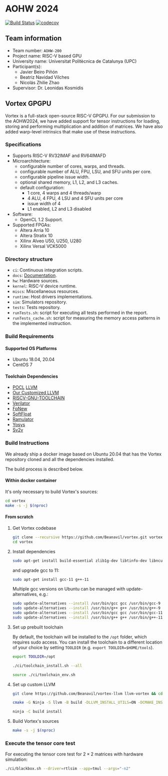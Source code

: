 # AOHW 2024

[![Build Status](https://travis-ci.com/vortexgpgpu/vortex.svg?branch=master)](https://travis-ci.com/vortexgpgpu/vortex)
[![codecov](https://codecov.io/gh/vortexgpgpu/vortex/branch/master/graph/badge.svg)](https://codecov.io/gh/vortexgpgpu/vortex)

## Team information

- Team number: `AOHW-200`
- Project name: RISC-V based GPU
- University name: Universitat Politècnica de Catalunya (UPC)
- Participant(s):
  - Javier Beiro Piñón
  - Beatriz Navidad Vilches
  - Nicolás Zhilie Zhao
- Supervisor: Dr. Leonidas Kosmidis

## Vortex GPGPU

Vortex is a full-stack open-source RISC-V GPGPU. For our submission to the AOHW2024, we have added support for tensor instructions for loading, storing and performing multiplication and addition of matrices. We have also added warp-level intrinsics that make use of these instructions.

### Specifications

- Supports RISC-V RV32IMAF and RV64IMAFD
- Microarchitecture:
  - configurable number of cores, warps, and threads.
  - configurable number of ALU, FPU, LSU, and SFU units per core.
  - configurable pipeline issue width.
  - optional shared memory, L1, L2, and L3 caches.
  - default configuration:
    - 1 core, 4 warps and 4 threads/warp
    - 4 ALU, 4 FPU, 4 LSU and 4 SFU units per core
    - issue width of 4
    - L1 enabled, L2 and L3 disabled
- Software:
  - OpenCL 1.2 Support.
- Supported FPGAs:
  - Altera Arria 10
  - Altera Stratix 10
  - Xilinx Alveo U50, U250, U280
  - Xilinx Versal VCK5000

### Directory structure

- `ci`: Continuous integration scripts.
- `docs`: [Documentation](docs/index.md).
- `hw`: Hardware sources.
- `kernel`: RISC-V device runtime.
- `miscs`: Miscellaneous resources.
- `runtime`: Host drivers implementations.
- `sim`: Simulators repository.
- `tests`: Tests repository.
- `runTests.sh`: script for executing all tests performed in the report.
- `runTests_cache.sh`: script for measuring the memory access patterns in the implemented instruction.

### Build Requirements

#### Supported OS Platforms

- Ubuntu 18.04, 20.04
- CentOS 7

#### Toolchain Dependencies

- [POCL](http://portablecl.org/)
  [LLVM](https://llvm.org/)
- [Our Customized LLVM](https://github.com/Beanavil/vortex-llvm)
- [RISCV-GNU-TOOLCHAIN](https://github.com/riscv-collab/riscv-gnu-toolchain)
- [Verilator](https://www.veripool.org/verilator)
- [FpNew](https://github.com/pulp-platform/fpnew.git)
- [SoftFloat](https://github.com/ucb-bar/berkeley-softfloat-3.git)
- [Ramulator](https://github.com/CMU-SAFARI/ramulator.git)
- [Yosys](https://github.com/YosysHQ/yosys)
- [Sv2v](https://github.com/zachjs/sv2v)


### Build Instructions

We already ship a docker image based on Ubuntu 20.04 that has the Vortex repository cloned and all the dependencies installed.

The build process is described below.

#### Within docker container
It's only necessary to build Vortex's sources:

```bash
cd vortex
make -s -j $(nproc)
```

#### From scratch

1. Get Vortex codebase

    ```bash
    git clone --recursive https://github.com/Beanavil/vortex.git vortex
    cd vortex
    ```

2. Install dependencies

    ```bash
    sudo apt-get install build-essential zlib1g-dev libtinfo-dev libncurses5 uuid-dev libboost-serialization-dev libpng-dev libhwloc-dev ninja-build cmake
    ```

    and upgrade gcc to 11:

    ```bash
    sudo apt-get install gcc-11 g++-11
    ```

      Multiple gcc versions on Ubuntu can be managed with update-alternatives, e.g.:

    ```bash
    sudo update-alternatives --install /usr/bin/gcc gcc /usr/bin/gcc-9 9
    sudo update-alternatives --install /usr/bin/g++ g++ /usr/bin/g++-9 9
    sudo update-alternatives --install /usr/bin/gcc gcc /usr/bin/gcc-11 11
    sudo update-alternatives --install /usr/bin/g++ g++ /usr/bin/g++-11 11
    ```

3. Set up prebuilt toolchain

    By default, the toolchain will be installed  to the `/opt` folder, which
    requires sudo access. You can install the toolchain to a different
    location of your choice by setting `TOOLDIR` (e.g. `export TOOLDIR=$HOME/tools`).

    ```bash
    export TOOLDIR=/opt
    ```
    ```bash
    ./ci/toolchain_install.sh --all
    ```
    ```bash
    source ./ci/toolchain_env.sh
    ```

4. Set up custom LLVM

    ```bash
    git clone https://github.com/Beanavil/vortex-llvm llvm-vortex && cd llvm-vortex
    ```
    ```bash
    cmake -G Ninja -S llvm -B build -DLLVM_INSTALL_UTILS=ON -DCMAKE_INSTALL_PREFIX=$TOOLDIR/llvm-vortex -DCMAKE_BUILD_TYPE=Release -DLLVM_DEFAULT_TARGET_TRIPLE="riscv32-unknown-elf" -DLLVM_TARGETS_TO_BUILD="RISCV" -DLLVM_ENABLE_PROJECTS="clang"
    ```
    ```bash
    ninja -C build install
    ```

5. Build Vortex's sources

    ```bash
    make -s -j $(nproc)
    ```

### Execute the tensor core test

For executing the tensor core test for $2\times 2$ matrices with hardware simulation:

```bash
./ci/blackbox.sh --driver=rtlsim --app=tmul --args="-n2"
```
